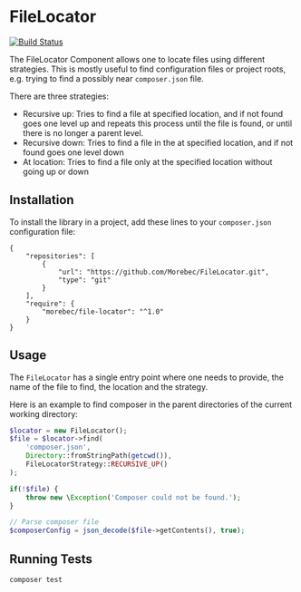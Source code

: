# FileLocator
[![Build Status](https://travis-ci.com/Morebec/FileLocator.svg?branch=master)](https://travis-ci.com/Morebec/FileLocator)

The FileLocator Component allows one to locate files using different strategies.
This is mostly useful to find configuration files or project roots, e.g. trying to find a possibly near `composer.json` file.

There are three strategies:
 * Recursive up: Tries to find a file at specified location, and if not found goes one level up and repeats this process until the file is found, or until there is no longer a parent level.
 * Recursive down: Tries to find a file in the at specified location, and if not found goes one level down
 * At location: Tries to find a file only at the specified location without going up or down

## Installation
To install the library in a project, add these lines to your `composer.json` configuration file:

```
{
    "repositories": [
        {
            "url": "https://github.com/Morebec/FileLocator.git",
            "type": "git"
        }
    ],
    "require": {
        "morebec/file-locator": "^1.0"
    }
}
```

## Usage
The `FileLocator` has a single entry point where one needs to provide, the name of the file to find, the location and the strategy. 

Here is an example to find composer in the parent directories of the current working directory:

```php
$locator = new FileLocator();
$file = $locator->find(
    'composer.json',
    Directory::fromStringPath(getcwd()),
    FileLocatorStrategy::RECURSIVE_UP()
);

if(!$file) {
    throw new \Exception('Composer could not be found.');
}

// Parse composer file
$composerConfig = json_decode($file->getContents(), true);
```


## Running Tests
```bash
composer test
```

